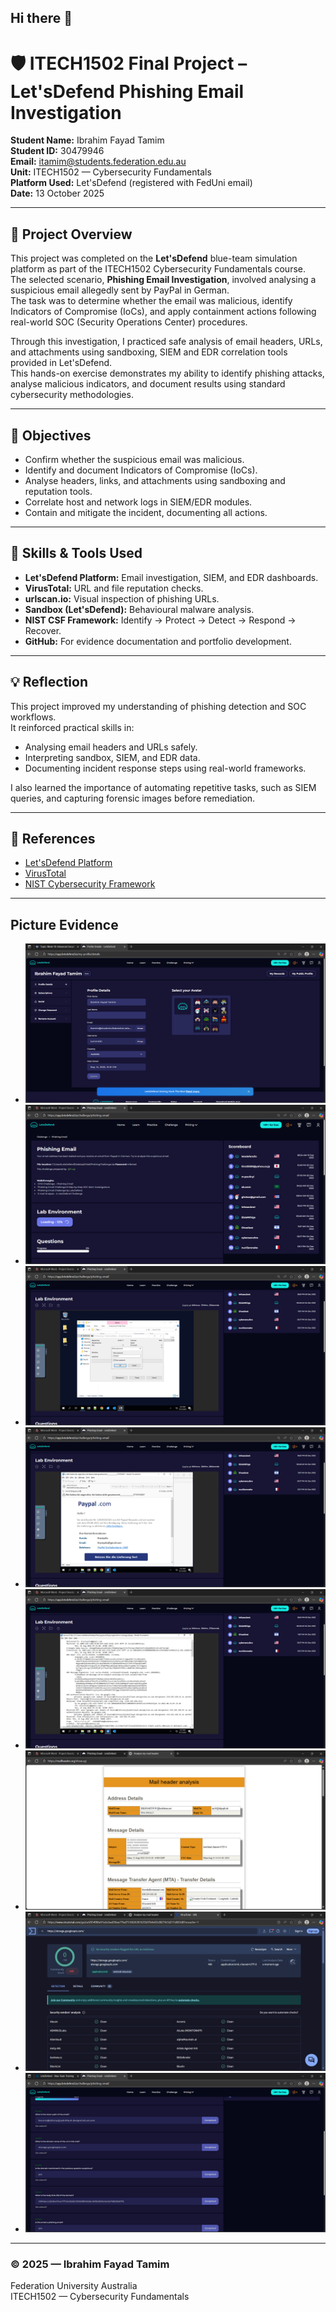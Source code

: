 ## Hi there 👋

# 🛡️ ITECH1502 Final Project – Let'sDefend Phishing Email Investigation

**Student Name:** Ibrahim Fayad Tamim  
**Student ID:** 30479946  
**Email:** itamim@students.federation.edu.au  
**Unit:** ITECH1502 — Cybersecurity Fundamentals  
**Platform Used:** Let'sDefend (registered with FedUni email)  
**Date:** 13 October 2025  

---

## 📘 Project Overview
This project was completed on the **Let'sDefend** blue-team simulation platform as part of the ITECH1502 Cybersecurity Fundamentals course.  
The selected scenario, **Phishing Email Investigation**, involved analysing a suspicious email allegedly sent by PayPal in German.  
The task was to determine whether the email was malicious, identify Indicators of Compromise (IoCs), and apply containment actions following real-world SOC (Security Operations Center) procedures.

Through this investigation, I practiced safe analysis of email headers, URLs, and attachments using sandboxing, SIEM and EDR correlation tools provided in Let'sDefend.  
This hands-on exercise demonstrates my ability to identify phishing attacks, analyse malicious indicators, and document results using standard cybersecurity methodologies.

---

## 🎯 Objectives
- Confirm whether the suspicious email was malicious.  
- Identify and document Indicators of Compromise (IoCs).  
- Analyse headers, links, and attachments using sandboxing and reputation tools.  
- Correlate host and network logs in SIEM/EDR modules.  
- Contain and mitigate the incident, documenting all actions.  

---

## 🧠 Skills & Tools Used
- **Let'sDefend Platform:** Email investigation, SIEM, and EDR dashboards.  
- **VirusTotal:** URL and file reputation checks.  
- **urlscan.io:** Visual inspection of phishing URLs.  
- **Sandbox (Let'sDefend):** Behavioural malware analysis.  
- **NIST CSF Framework:** Identify → Protect → Detect → Respond → Recover.  
- **GitHub:** For evidence documentation and portfolio development.  

---

## 💡 Reflection
This project improved my understanding of phishing detection and SOC workflows.  
It reinforced practical skills in:
- Analysing email headers and URLs safely.  
- Interpreting sandbox, SIEM, and EDR data.  
- Documenting incident response steps using real-world frameworks.  

I also learned the importance of automating repetitive tasks, such as SIEM queries, and capturing forensic images before remediation.

---

## 🔗 References
- [Let'sDefend Platform](https://app.letsdefend.io/challenge/phishing-email)
- [VirusTotal](https://www.virustotal.com)  
- [NIST Cybersecurity Framework](https://www.nist.gov/cyberframework)  

---
## Picture Evidence
- ![image alt](https://raw.githubusercontent.com/IbrahimFayadTamim/IbrahimFayadTamim/cdf950f01ae374a96df9a20d0320c1b946999609/Screenshot%202025-09-30%20201605.png)
- ![image alt](https://github.com/IbrahimFayadTamim/IbrahimFayadTamim/blob/main/Screenshot%202025-10-12%20161811.png?raw=true)
- ![image alt](https://raw.githubusercontent.com/IbrahimFayadTamim/IbrahimFayadTamim/cdf950f01ae374a96df9a20d0320c1b946999609/Screenshot%202025-10-12%20162211.png)
- ![image alt](https://raw.githubusercontent.com/IbrahimFayadTamim/IbrahimFayadTamim/cdf950f01ae374a96df9a20d0320c1b946999609/Screenshot%202025-10-12%20162246.png)
- ![image alt](https://raw.githubusercontent.com/IbrahimFayadTamim/IbrahimFayadTamim/cdf950f01ae374a96df9a20d0320c1b946999609/Screenshot%202025-10-12%20162306.png)
- ![image alt](https://raw.githubusercontent.com/IbrahimFayadTamim/IbrahimFayadTamim/cdf950f01ae374a96df9a20d0320c1b946999609/Screenshot%202025-10-12%20162521.png)
- ![image alt](https://raw.githubusercontent.com/IbrahimFayadTamim/IbrahimFayadTamim/cdf950f01ae374a96df9a20d0320c1b946999609/Screenshot%202025-10-12%20162956.png)
- ![image alt](https://raw.githubusercontent.com/IbrahimFayadTamim/IbrahimFayadTamim/cdf950f01ae374a96df9a20d0320c1b946999609/Screenshot%202025-10-16%20203453.png)
---

### © 2025 — Ibrahim Fayad Tamim  
Federation University Australia  
ITECH1502 — Cybersecurity Fundamentals

<!--
**IbrahimFayadTamim/IbrahimFayadTamim** is a ✨ _special_ ✨ repository because its `README.md` (this file) appears on your GitHub profile.

Here are some ideas to get you started:

- 🔭 I’m currently working on ...
- 🌱 I’m currently learning ...
- 👯 I’m looking to collaborate on ...
- 🤔 I’m looking for help with ...
- 💬 Ask me about ...
- 📫 How to reach me: ...
- 😄 Pronouns: ...
- ⚡ Fun fact: ...
-->

